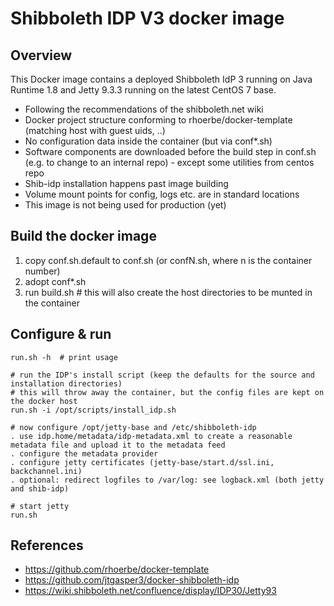 # Shibboleth IDP V3 docker image

## Overview 
This Docker image contains a deployed Shibboleth IdP 3 running on Java Runtime 1.8 and Jetty 9.3.3 
running on the latest CentOS 7 base.

- Following the recommendations of the shibboleth.net wiki
- Docker project structure conforming to rhoerbe/docker-template (matching host with guest uids, ..)
- No configuration data inside the container (but via conf*.sh)
- Software components are downloaded before the build step in conf.sh (e.g. to change to an 
  internal repo) - except some utilities from centos repo
- Shib-idp installation happens past image building
- Volume mount points for config, logs etc. are in standard locations
- This image is not being used for production (yet)


## Build the docker image
1. copy conf.sh.default to conf.sh (or confN.sh, where n is the container number)
2. adopt conf*.sh
3. run build.sh  # this will also create the host directories to be munted in the container


## Configure & run
 
    run.sh -h  # print usage
    
    # run the IDP's install script (keep the defaults for the source and installation directories)
    # this will throw away the container, but the config files are kept on the docker host
    run.sh -i /opt/scripts/install_idp.sh  

    # now configure /opt/jetty-base and /etc/shibboleth-idp
    . use idp.home/metadata/idp-metadata.xml to create a reasonable metadata file and upload it to the metadata feed
    . configure the metadata provider
    . configure jetty certificates (jetty-base/start.d/ssl.ini, backchannel.ini)  
    . optional: redirect logfiles to /var/log: see logback.xml (both jetty and shib-idp)

    # start jetty
    run.sh     
 


## References

* https://github.com/rhoerbe/docker-template
* https://github.com/jtgasper3/docker-shibboleth-idp
* https://wiki.shibboleth.net/confluence/display/IDP30/Jetty93

